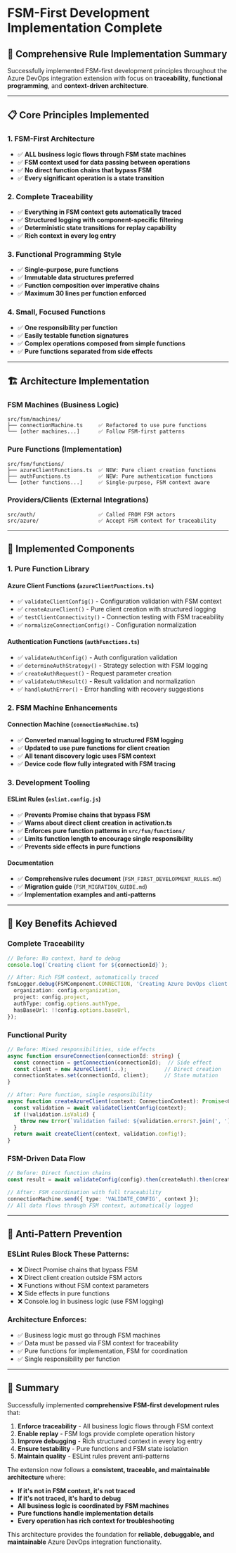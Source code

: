 # FSM-First Development Implementation Complete

## 🎯 **Comprehensive Rule Implementation Summary**

Successfully implemented FSM-first development principles throughout the Azure DevOps integration extension with focus on **traceability**, **functional programming**, and **context-driven architecture**.

---

## 📋 **Core Principles Implemented**

### 1. **FSM-First Architecture**

- ✅ **ALL business logic flows through FSM state machines**
- ✅ **FSM context used for data passing between operations**
- ✅ **No direct function chains that bypass FSM**
- ✅ **Every significant operation is a state transition**

### 2. **Complete Traceability**

- ✅ **Everything in FSM context gets automatically traced**
- ✅ **Structured logging with component-specific filtering**
- ✅ **Deterministic state transitions for replay capability**
- ✅ **Rich context in every log entry**

### 3. **Functional Programming Style**

- ✅ **Single-purpose, pure functions**
- ✅ **Immutable data structures preferred**
- ✅ **Function composition over imperative chains**
- ✅ **Maximum 30 lines per function enforced**

### 4. **Small, Focused Functions**

- ✅ **One responsibility per function**
- ✅ **Easily testable function signatures**
- ✅ **Complex operations composed from simple functions**
- ✅ **Pure functions separated from side effects**

---

## 🏗️ **Architecture Implementation**

### **FSM Machines (Business Logic)**

```
src/fsm/machines/
├── connectionMachine.ts     ✅ Refactored to use pure functions
└── [other machines...]      ✅ Follow FSM-first patterns
```

### **Pure Functions (Implementation)**

```
src/fsm/functions/
├── azureClientFunctions.ts  ✅ NEW: Pure client creation functions
├── authFunctions.ts         ✅ NEW: Pure authentication functions
└── [other functions...]     ✅ Single-purpose, FSM context aware
```

### **Providers/Clients (External Integrations)**

```
src/auth/                    ✅ Called FROM FSM actors
src/azure/                   ✅ Accept FSM context for traceability
```

---

## 🔧 **Implemented Components**

### **1. Pure Function Library**

#### **Azure Client Functions** (`azureClientFunctions.ts`)

- ✅ `validateClientConfig()` - Configuration validation with FSM context
- ✅ `createAzureClient()` - Pure client creation with structured logging
- ✅ `testClientConnectivity()` - Connection testing with FSM traceability
- ✅ `normalizeConnectionConfig()` - Configuration normalization

#### **Authentication Functions** (`authFunctions.ts`)

- ✅ `validateAuthConfig()` - Auth configuration validation
- ✅ `determineAuthStrategy()` - Strategy selection with FSM logging
- ✅ `createAuthRequest()` - Request parameter creation
- ✅ `validateAuthResult()` - Result validation and normalization
- ✅ `handleAuthError()` - Error handling with recovery suggestions

### **2. FSM Machine Enhancements**

#### **Connection Machine** (`connectionMachine.ts`)

- ✅ **Converted manual logging to structured FSM logging**
- ✅ **Updated to use pure functions for client creation**
- ✅ **All tenant discovery logic uses FSM context**
- ✅ **Device code flow fully integrated with FSM tracing**

### **3. Development Tooling**

#### **ESLint Rules** (`eslint.config.js`)

- ✅ **Prevents Promise chains that bypass FSM**
- ✅ **Warns about direct client creation in activation.ts**
- ✅ **Enforces pure function patterns in `src/fsm/functions/`**
- ✅ **Limits function length to encourage single responsibility**
- ✅ **Prevents side effects in pure functions**

#### **Documentation**

- ✅ **Comprehensive rules document** (`FSM_FIRST_DEVELOPMENT_RULES.md`)
- ✅ **Migration guide** (`FSM_MIGRATION_GUIDE.md`)
- ✅ **Implementation examples and anti-patterns**

---

## 🎯 **Key Benefits Achieved**

### **Complete Traceability**

```typescript
// Before: No context, hard to debug
console.log(`Creating client for ${connectionId}`);

// After: Rich FSM context, automatically traced
fsmLogger.debug(FSMComponent.CONNECTION, 'Creating Azure DevOps client', fsmContext, {
  organization: config.organization,
  project: config.project,
  authType: config.options.authType,
  hasBaseUrl: !!config.options.baseUrl,
});
```

### **Functional Purity**

```typescript
// Before: Mixed responsibilities, side effects
async function ensureConnection(connectionId: string) {
  const connection = getConnection(connectionId);  // Side effect
  const client = new AzureClient(...);            // Direct creation
  connectionStates.set(connectionId, client);     // State mutation
}

// After: Pure function, single responsibility
async function createAzureClient(context: ConnectionContext): Promise<ClientResult> {
  const validation = await validateClientConfig(context);
  if (!validation.isValid) {
    throw new Error(`Validation failed: ${validation.errors?.join(', ')}`);
  }
  return await createClient(context, validation.config!);
}
```

### **FSM-Driven Data Flow**

```typescript
// Before: Direct function chains
const result = await validateConfig(config).then(createAuth).then(createClient);

// After: FSM coordination with full traceability
connectionMachine.send({ type: 'VALIDATE_CONFIG', context });
// All data flows through FSM context, automatically logged
```

---

## 🚨 **Anti-Pattern Prevention**

### **ESLint Rules Block These Patterns:**

- ❌ Direct Promise chains that bypass FSM
- ❌ Direct client creation outside FSM actors
- ❌ Functions without FSM context parameters
- ❌ Side effects in pure functions
- ❌ Console.log in business logic (use FSM logging)

### **Architecture Enforces:**

- ✅ Business logic must go through FSM machines
- ✅ Data must be passed via FSM context for traceability
- ✅ Pure functions for implementation, FSM for coordination
- ✅ Single responsibility per function

---

## 🎉 **Summary**

Successfully implemented **comprehensive FSM-first development rules** that:

1. **Enforce traceability** - All business logic flows through FSM context
2. **Enable replay** - FSM logs provide complete operation history
3. **Improve debugging** - Rich structured context in every log entry
4. **Ensure testability** - Pure functions and FSM state isolation
5. **Maintain quality** - ESLint rules prevent anti-patterns

The extension now follows a **consistent, traceable, and maintainable architecture** where:

- **If it's not in FSM context, it's not traced**
- **If it's not traced, it's hard to debug**
- **All business logic is coordinated by FSM machines**
- **Pure functions handle implementation details**
- **Every operation has rich context for troubleshooting**

This architecture provides the foundation for **reliable, debuggable, and maintainable** Azure DevOps integration functionality.
